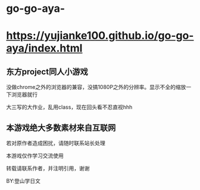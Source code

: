 # go-go-aya-
# https://yujianke100.github.io/go-go-aya/index.html

## 东方project同人小游戏

没做chrome之外的浏览器的兼容，没搞1080P之外的分辨率。显示不全的缩放一下浏览器就行

大三写的大作业，乱用class，现在回头看不忍直视hhh

## 本游戏绝大多数素材来自互联网

若对原作者造成困扰，请随时联系站长处理

本游戏仅作学习交流使用

转载请联系作者，并注明引用，谢谢

BY:登山学日文
